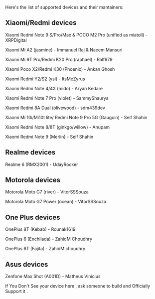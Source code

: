 Here's the list of supported devices and their mantainers:

Xiaomi/Redmi devices
------------------------------------------
Xiaomi Redmi Note 9 S/Pro/Max & POCO M2 Pro (unified as miatoll) - XRPDigital

Xiaomi Mi A2 (jasmine) - Immanuel Raj & Naeem Mansuri

Xiaomi Mi 9T Pro/Redmi K20 Pro (raphael) - Ralf979

Xiaomi Poco X2/Redmi K30 (Phoenix) - Ankan Ghosh

Xiaomi Redmi Y2/S2 (ysl) - ItsMeZyrus

Xiaomi Redmi Note 4/4X (mido) - Aryan Kedare

Xiaomi Redmi Note 7 Pro (violet) - SammyShaurya

Xiaomi Redmi 8A Dual (olivewood) - sdm439dev

Xiaomi Mi 10i/Mi10t lite/ Redmi Note 9 Pro 5G (Gauguin) - Seif Shahin

Xiaomi Redmi Note 8/8T (ginkgo/willow) - Anupam

Xiaomi Redmi Note 9 (Merlin) - Seif Shahin

Realme devices
------------------------------------------
Realme 6 (RMX2001) - UdayRocker

Motorola devices
------------------------------------------
Motorola Moto G7 (river) - VitorSSSouza

Motorola Moto G7 Power (ocean) - VitorSSSouza

One Plus devices
------------------------------------------
OnePlus 8T (Kebab) - Rounak1619

OnePlus 6 (Enchilada) - ZahidM Choudhry

OnePlus 6T (Fajita) - ZahidM choudhry

Asus devices
------------------------------------------
Zenfone Max Shot (A001D) - Matheus Vinicius

If You Don't See your device here , ask someone to build and Officially Support it .
